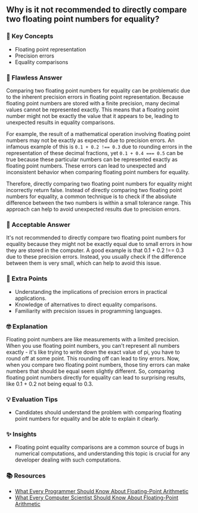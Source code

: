 ## Why is it not recommended to directly compare two floating point numbers for equality?

### 🎯 Key Concepts

- Floating point representation
- Precision errors
- Equality comparisons

### 👑 Flawless Answer

Comparing two floating point numbers for equality can be problematic due to the
inherent precision errors in floating point representation. Because floating
point numbers are stored with a finite precision, many decimal values cannot be
represented exactly. This means that a floating point number might not be
exactly the value that it appears to be, leading to unexpected results in
equality comparisons.

For example, the result of a mathematical operation involving floating point
numbers may not be exactly as expected due to precision errors. An infamous
example of this is `0.1 + 0.2 !== 0.3` due to rounding errors in the
representation of these decimal fractions, yet `0.1 + 0.4 === 0.5` can be true
because these particular numbers can be represented exactly as floating point
numbers. These errors can lead to unexpected and inconsistent behavior when
comparing floating point numbers for equality.

Therefore, directly comparing two floating point numbers for equality might
incorrectly return false. Instead of directly comparing two floating point
numbers for equality, a common technique is to check if the absolute difference
between the two numbers is within a small tolerance range. This approach can
help to avoid unexpected results due to precision errors.

### 🌿 Acceptable Answer

It's not recommended to directly compare two floating point numbers for equality
because they might not be exactly equal due to small errors in how they are
stored in the computer. A good example is that 0.1 + 0.2 !== 0.3 due to these
precision errors. Instead, you usually check if the difference between them is
very small, which can help to avoid this issue.

### 💎 Extra Points

- Understanding the implications of precision errors in practical applications.
- Knowledge of alternatives to direct equality comparisons.
- Familiarity with precision issues in programming languages.

### 🤓 Explanation

Floating point numbers are like measurements with a limited precision. When you
use floating point numbers, you can't represent all numbers exactly - it's like
trying to write down the exact value of pi, you have to round off at some point.
This rounding off can lead to tiny errors. Now, when you compare two floating
point numbers, those tiny errors can make numbers that should be equal seem
slightly different. So, comparing floating point numbers directly for equality
can lead to surprising results, like 0.1 + 0.2 not being equal to 0.3.

### 💡 Evaluation Tips

- Candidates should understand the problem with comparing floating point numbers
  for equality and be able to explain it clearly.

### ✨ Insights

- Floating point equality comparisons are a common source of bugs in numerical
  computations, and understanding this topic is crucial for any developer
  dealing with such computations.

### 📚 Resources

- [What Every Programmer Should Know About Floating-Point Arithmetic](https://floating-point-gui.de/)
- [What Every Computer Scientist Should Know About Floating-Point Arithmetic](https://docs.oracle.com/cd/E19957-01/806-3568/ncg_goldberg.html)